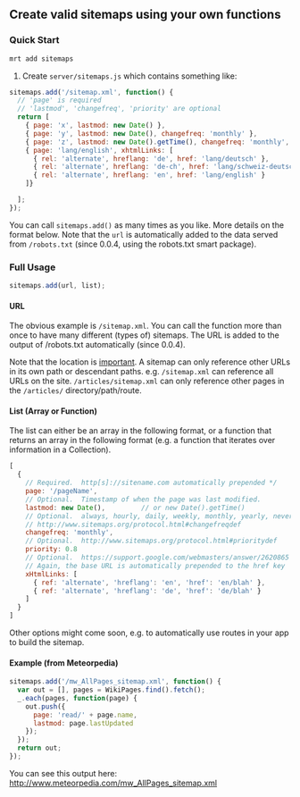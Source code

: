 ## Create valid sitemaps using your own functions

### Quick Start

```bash
mrt add sitemaps
```

1. Create <code>server/sitemaps.js</code> which contains something like:

```js
sitemaps.add('/sitemap.xml', function() {
  // 'page' is required
  // 'lastmod', 'changefreq', 'priority' are optional
  return [
    { page: 'x', lastmod: new Date() },
    { page: 'y', lastmod: new Date(), changefreq: 'monthly' },
    { page: 'z', lastmod: new Date().getTime(), changefreq: 'monthly', priority: 0.8 },
    { page: 'lang/english', xhtmlLinks: [
      { rel: 'alternate', hreflang: 'de', href: 'lang/deutsch' },
      { rel: 'alternate', hreflang: 'de-ch', href: 'lang/schweiz-deutsch' },
      { rel: 'alternate', hreflang: 'en', href: 'lang/english' }
    ]}

  ];
});
```

You can call <code>sitemaps.add()</code> as many times as you like.  More details on the format below.
Note that the <code>url</code> is automatically added to the data served from
<code>/robots.txt</code> (since 0.0.4, using the robots.txt smart package).

### Full Usage

```js
sitemaps.add(url, list);
```

#### URL

The obvious example is <code>/sitemap.xml</code>.  You can call the function
more than once to have many different (types of) sitemaps.  The URL is added
to the output of /robots.txt automatically (since 0.0.4).

Note that the location is [important](http://www.sitemaps.org/protocol.html#location).  A sitemap can only
reference other URLs in its own path or descendant paths.  e.g. `/sitemap.xml`
can reference all URLs on the site.  `/articles/sitemap.xml` can only reference
other pages in the `/articles/` directory/path/route.

#### List (Array or Function)

The list can either be an array in the following format, or a function that
returns an array in the following format (e.g. a function that iterates over
information in a Collection).

```js
[
  {
    // Required.  http[s]://sitename.com automatically prepended */
    page: '/pageName',
    // Optional.  Timestamp of when the page was last modified.
    lastmod: new Date(),         // or new Date().getTime()
    // Optional.  always, hourly, daily, weekly, monthly, yearly, never
    // http://www.sitemaps.org/protocol.html#changefreqdef
    changefreq: 'monthly',
    // Optional.  http://www.sitemaps.org/protocol.html#prioritydef
    priority: 0.8
    // Optional.  https://support.google.com/webmasters/answer/2620865
    // Again, the base URL is automatically prepended to the href key
    xHtmlLinks: [
      { ref: 'alternate', 'hreflang': 'en', 'href': 'en/blah' },
      { ref: 'alternate', 'hreflang': 'de', 'href': 'de/blah' }
    ]
  }
]
```

Other options might come soon, e.g. to automatically use routes in your app
to build the sitemap.

#### Example (from Meteorpedia)

```js
sitemaps.add('/mw_AllPages_sitemap.xml', function() {
  var out = [], pages = WikiPages.find().fetch();
  _.each(pages, function(page) {
    out.push({
      page: 'read/' + page.name,
      lastmod: page.lastUpdated
    });
  });
  return out;
});
```

You can see this output here: http://www.meteorpedia.com/mw_AllPages_sitemap.xml
